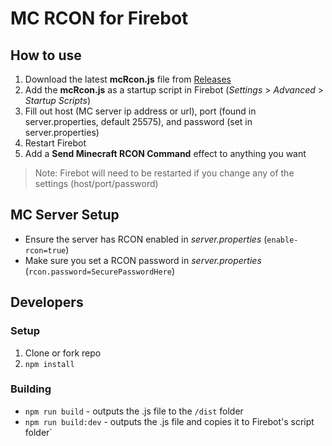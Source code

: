 # MC RCON for Firebot

## How to use

1. Download the latest **mcRcon.js** file from [Releases](https://github.com/ebiggz/firebot-script-minecraft-rcon/releases)
2. Add the **mcRcon.js** as a startup script in Firebot (_Settings_ > _Advanced_ > _Startup Scripts_)
3. Fill out host (MC server ip address or url), port (found in server.properties, default 25575), and password (set in server.properties)
4. Restart Firebot
5. Add a **Send Minecraft RCON Command** effect to anything you want

> Note: Firebot will need to be restarted if you change any of the settings (host/port/password)

## MC Server Setup

- Ensure the server has RCON enabled in _server.properties_ (`enable-rcon=true`)
- Make sure you set a RCON password in _server.properties_ (`rcon.password=SecurePasswordHere`)

## Developers

### Setup

1. Clone or fork repo
2. `npm install`

### Building

- `npm run build` - outputs the .js file to the `/dist` folder
- `npm run build:dev` - outputs the .js file and copies it to Firebot's script folder`
